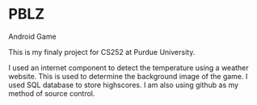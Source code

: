 PBLZ
====

Android Game

This is my finaly project for CS252 at Purdue University.

I used an internet component to detect the temperature using a weather website. This is used to determine the background image of the game.
I used SQL database to store highscores.
I am also using github as my method of source control.
